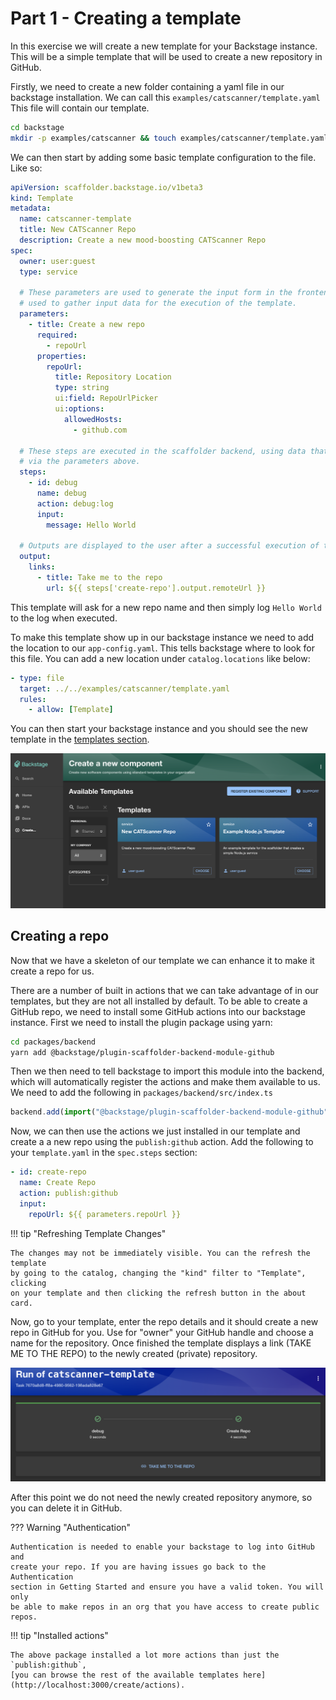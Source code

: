 # Part 1 - Creating a template

In this exercise we will create a new template for your Backstage instance. This
will be a simple template that will be used to create a new repository in
GitHub.

Firstly, we need to create a new folder containing a yaml file in our backstage
installation. We can call this `examples/catscanner/template.yaml` This file
will contain our template.

```bash
cd backstage
mkdir -p examples/catscanner && touch examples/catscanner/template.yaml
```

We can then start by adding some basic template configuration to the file. Like
so:

```yaml
apiVersion: scaffolder.backstage.io/v1beta3
kind: Template
metadata:
  name: catscanner-template
  title: New CATScanner Repo
  description: Create a new mood-boosting CATScanner Repo
spec:
  owner: user:guest
  type: service

  # These parameters are used to generate the input form in the frontend, and are
  # used to gather input data for the execution of the template.
  parameters:
    - title: Create a new repo
      required:
        - repoUrl
      properties:
        repoUrl:
          title: Repository Location
          type: string
          ui:field: RepoUrlPicker
          ui:options:
            allowedHosts:
              - github.com

  # These steps are executed in the scaffolder backend, using data that we gathered
  # via the parameters above.
  steps:
    - id: debug
      name: debug
      action: debug:log
      input:
        message: Hello World

  # Outputs are displayed to the user after a successful execution of the template.
  output:
    links:
      - title: Take me to the repo
        url: ${{ steps['create-repo'].output.remoteUrl }}
```

This template will ask for a new repo name and then simply log `Hello World` to
the log when executed.

To make this template show up in our backstage instance we need to add the
location to our `app-config.yaml`. This tells backstage where to look for this
file. You can add a new location under `catalog.locations` like below:

```yaml
- type: file
  target: ../../examples/catscanner/template.yaml
  rules:
    - allow: [Template]
```

You can then start your backstage instance and you should see the new template
in the [templates section](http://localhost:3000/create?filters%5Bkind%5D=template&filters%5Buser%5D=all).

![Cat scanner template](./assets/part_1_cat_scanner_template.png)

## Creating a repo

Now that we have a skeleton of our template we can enhance it to make it create
a repo for us.

There are a number of built in actions that we can take advantage of in our
templates, but they are not all installed by default. To be able to create a
GitHub repo, we need to install some GitHub actions into our backstage instance.
First we need to install the plugin package using yarn:

```bash
cd packages/backend
yarn add @backstage/plugin-scaffolder-backend-module-github
```

Then we then need to tell backstage to import this module into the backend,
which will automatically register the actions and make them available to us. We
need to add the following in `packages/backend/src/index.ts`

```typescript
backend.add(import("@backstage/plugin-scaffolder-backend-module-github"));
```

Now, we can then use the actions we just installed in our template and create a
a new repo using the `publish:github` action. Add the following to your
`template.yaml` in the `spec.steps` section:

```yaml
- id: create-repo
  name: Create Repo
  action: publish:github
  input:
    repoUrl: ${{ parameters.repoUrl }}
```

!!! tip "Refreshing Template Changes"

    The changes may not be immediately visible. You can the refresh the template
    by going to the catalog, changing the "kind" filter to "Template", clicking
    on your template and then clicking the refresh button in the about card.

Now, go to your template, enter the repo details and it should create a new repo
in GitHub for you. Use for "owner" your GitHub handle and choose a name for the repository. Once finished the template displays a link (TAKE ME TO THE REPO) to the newly created (private) repository.

![Cat scanner repo](./assets/part_1_cat_scanner_repo.png)

After this point we do not need the newly created repository anymore, so you can delete it in GitHub.

??? Warning "Authentication"

    Authentication is needed to enable your backstage to log into GitHub and
    create your repo. If you are having issues go back to the Authentication
    section in Getting Started and ensure you have a valid token. You will only
    be able to make repos in an org that you have access to create public repos.

!!! tip "Installed actions"

    The above package installed a lot more actions than just the `publish:github`,
    [you can browse the rest of the available templates here](http://localhost:3000/create/actions).
